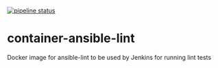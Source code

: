 [![pipeline status](https://git.cnct.io/common-tools/samsung-cnct_ansible-lint-docker/badges/master/pipeline.svg)](https://git.cnct.io/common-tools/samsung-cnct_ansible-lint-docker/commits/master)

# container-ansible-lint
Docker image for ansible-lint to be used by Jenkins for running lint tests

